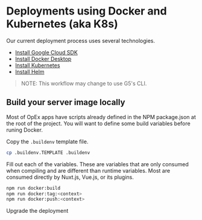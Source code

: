 # Deployments using Docker and Kubernetes (aka K8s)

Our current deployment process uses several technologies.

- [Install Google Cloud SDK](https://cloud.google.com/sdk/docs/install)
- [Install Docker Desktop](https://hub.docker.com/editions/community/docker-ce-desktop-mac)
- [Install Kubernetes](https://kubernetes.io/docs/tasks/tools/install-kubectl-macos/)
- [Install Helm](https://helm.sh/docs/intro/install/)

> NOTE: This workflow may change to use G5's CLI.

## Build your server image locally

Most of OpEx apps have scripts already defined in the NPM package.json at the root of the project. You will want to define some build variables before runing Docker.

Copy the `.buildenv` template file.

``` sh
cp .buildenv.TEMPLATE .buildenv
```
Fill out each of the variables. These are variables that are only consumed when compiling and are different than runtime variables. Most are consumed directly by Nuxt.js, Vue.js, or its plugins.

``` sh
npm run docker:build
npm run docker:tag:<context>
npm run docker:push:<context>
```

Upgrade the deployment
